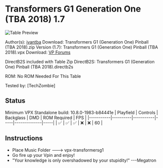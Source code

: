 # Transformers G1 Generation One (TBA 2018) 1.7

![Table Preview](../../images/vpx-transformersg1.png)

Author(s): [ivantba](https://www.vpforums.org/index.php?showuser=123858)
Download:  Transformers G1 (Generation One) Pinball (TBA 2018).zip
Version (1.7):   Transformers G1 (Generation One) Pinball (TBA 2018).vpx
Download:  [VP Forums](https://www.vpforums.org/index.php?app=downloads&showfile=13658)

DirectB2S included with Table Zip
DirectB2S: Transformers G1 (Generation One) Pinball (TBA 2018).directb2s

ROM: No ROM Needed For This Table

Tested by:
[TechZombie]

## Status 

Minimum VPX Standalone build: 10.8.0-1983-b84441e
| Playfield | Controls | Backglass | DMD | ROM Required | FPS | 
|-----------|----------|-----------|-----|--------------|-----|
| :white_check_mark: | :white_check_mark: | :white_check_mark: | :x: | :x: | 60 |

## Instructions

- Place Music Folder ---> vpx-transformersg1
- Go fire up your Vpin and enjoy!
- "Your knowledge is only overshadowed by your stupidity!" ---Megatron